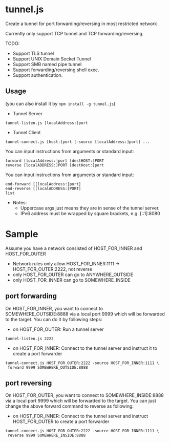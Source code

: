# tunnel.js
Create a tunnel for port forwarding/reversing in most restricted network

Currently only support TCP tunnel and TCP forwarding/reversing.

TODO:
- Support TLS tunnel
- Support UNIX Domain Socket Tunnel
- Support SMB named pipe tunnel
- Support forwarding/reversing shell exec.
- Support authentication.

## Usage
(you can also install it by `npm install -g tunnel.js`)

- Tunnel Server
```
tunnel-listen.js [localAddress:]port
```
- Tunnel Client
```
tunnel-connect.js [host:]port [-source [localAddress:]port] ...
```
You can input instructions from arguments or standard input:
```
forward [localAddress:]port [destHOST:]PORT
reverse [localADDRESS:]PORT [destHost:]port
```
You can input instructions from arguments or standard input:
```
end-forward [[localAddress:]port]
end-reverse [[localADDRESS:]PORT]
list
```
- Notes:
    - Uppercase args just means they are in sense of the tunnel server.
    - IPv6 address must be wrapped by square brackets, e.g. [::1]:8080

# Sample
Assume you have a network consisted of HOST_FOR_INNER and HOST_FOR_OUTER
- Network rules only allow HOST_FOR_INNER:1111 -> HOST_FOR_OUTER:2222, not reverse
- only HOST_FOR_OUTER can go to ANYWHERE_OUTSIDE
- only HOST_FOR_INNER can go to SOMEWHERE_INSIDE

## port forwarding
On HOST_FOR_INNER, you want to connect to SOMEWHERE_OUTSIDE:8888 via a local port 9999
which will be forwarded to the target. You can do it by following steps:
- on HOST_FOR_OUTER: Run a tunnel server
```
tunnel-listen.js 2222
```
- on HOST_FOR_INNER: Connect to the tunnel server and instruct it to create a port forwarder
```
tunnel-connect.js HOST_FOR_OUTER:2222 -source HOST_FOR_INNER:1111 \
 forward 9999 SOMEWHERE_OUTSIDE:8888
```

## port reversing
On HOST_FOR_OUTER, you want to connect to SOMEWHERE_INSIDE:8888 via a local port 9999
which will be forwarded to the target. You can just change the above forward command to reverse as following:
- on HOST_FOR_INNER: Connect to the tunnel server and instruct HOST_FOR_OUTER to create a port forwarder 
```
tunnel-connect.js HOST_FOR_OUTER:2222 -source HOST_FOR_INNER:1111 \
 reverse 9999 SOMEWHERE_INSIDE:8888
```
